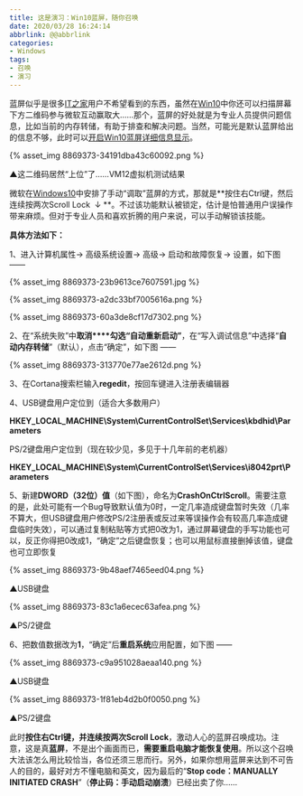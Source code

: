 ```yaml
---
title: 这是演习：Win10蓝屏，随你召唤
date: 2020/03/28 16:24:14
abbrlink: @@abbrlink
categories:
- Windows
tags:
- 召唤
- 演习
---
```

蓝屏似乎是很多[IT之家](http://www.ithome.com/)用户不希望看到的东西，虽然在[Win10](http://win10.ithome.com/)中你还可以扫描屏幕下方二维码参与微软互动赢取大……那个，蓝屏的好处就是为专业人员提供问题信息，比如当前的内存转储，有助于排查和解决问题。当然，可能光是默认蓝屏给出的信息不够，此时可以[开启Win10蓝屏详细信息显示](http://www.ithome.com/html/win10/267949.htm)。

{% asset_img 8869373-34191dba43c60092.png %}

▲这二维码居然“上位”了……VM12虚拟机测试结果

微软在[Windows10](http://win10.ithome.com/)中安排了手动“调取”蓝屏的方式，那就是**按住右Ctrl键，然后连续按两次Scroll Lock  ↓ **。不过该功能默认被锁定，估计是怕普通用户误操作带来麻烦。但对于专业人员和喜欢折腾的用户来说，可以手动解锁该技能。

**具体方法如下：**

1、进入计算机属性→ 高级系统设置→ 高级→ 启动和故障恢复→ 设置，如下图 ——

{% asset_img 8869373-23b9613ce7607591.jpg %}

{% asset_img 8869373-a2dc33bf7005616a.png %}

{% asset_img 8869373-60a3de8cf17d7302.png %}

2、在“系统失败”中**取消****勾选“自动重新启动”**，在“写入调试信息”中选择“**自动内存转储**”（默认），点击“确定”，如下图 ——

{% asset_img 8869373-313770e77ae2612d.png %}

3、在Cortana搜索栏输入**regedit**，按回车键进入注册表编辑器

4、USB键盘用户定位到（适合大多数用户）

**HKEY_LOCAL_MACHINE\System\CurrentControlSet\Services\kbdhid\Parameters**

PS/2键盘用户定位到（现在较少见，多见于十几年前的老机器）

**HKEY_LOCAL_MACHINE\System\CurrentControlSet\Services\i8042prt\Parameters**

5、新建**DWORD（32位）值**（如下图），命名为**CrashOnCtrlScroll**。需要注意的是，此处可能有一个Bug导致默认值为0时，一定几率造成键盘暂时失效（几率不算大，但USB键盘用户修改PS/2注册表或反过来等误操作会有较高几率造成键盘临时失效），可以通过复制粘贴等方式把0改为1，通过屏幕键盘的手写功能也可以，反正你得把0改成1，“确定”之后键盘恢复；也可以用鼠标直接删掉该值，键盘也可立即恢复

{% asset_img 8869373-9b48aef7465eed04.png %}

▲USB键盘

{% asset_img 8869373-83c1a6ecec63afea.png %}

▲PS/2键盘

6、把数值数据改为**1**，“确定”后**重启系统**应用配置，如下图 ——

{% asset_img 8869373-c9a951028aeaa140.png %}

▲USB键盘

{% asset_img 8869373-1f81eb4d2b0f0050.png %}

▲PS/2键盘

此时**按住右Ctrl键，并连续按两次Scroll Lock**，激动人心的蓝屏召唤成功。注意，这是真**蓝屏**，不是出个画面而已，**需要重启电脑才能恢复使用**。所以这个召唤大法该怎么用比较恰当，各位还须三思而行。另外，如果你想用蓝屏来达到不可告人的目的，最好对方不懂电脑和英文，因为最后的“**Stop code：MANUALLY INITIATED CRASH**”（**停止码：手动启动崩溃**）已经出卖了你……
